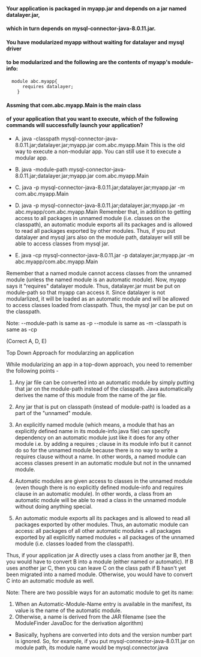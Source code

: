 #### Your application is packaged in myapp.jar and depends on a jar named datalayer.jar,
#### which in turn depends on mysql-connector-java-8.0.11.jar.
#### You have modularized myapp without waiting for datalayer and mysql driver
#### to be modularized and the following are the contents of myapp's module-info:

```
  module abc.myapp{
      requires datalayer;
    }
``` 


#### Assming that com.abc.myapp.Main is the main class
#### of your application that you want to execute, which of the following commands will successfully launch your application?

* A. java -classpath
       mysql-connector-java-8.0.11.jar;datalayer.jar;myapp.jar com.abc.myapp.Main
This is the old way to execute a non-modular app. You can still use it to execute a modular app.

* B. java -module-path
       mysql-connector-java-8.0.11.jar;datalayer.jar;myapp.jar com.abc.myapp.Main

* C. java -p mysql-connector-java-8.0.11.jar;datalayer.jar;myapp.jar
           -m com.abc.myapp.Main

* D. java -p mysql-connector-java-8.0.11.jar;datalayer.jar;myapp.jar
           -m abc.myapp/com.abc.myapp.Main
Remember that, in addition to getting access to all packages in unnamed module (i.e. classes on the classpath),
an automatic module exports all its packages and is allowed to read all packages exported by other modules.
Thus, if you put datalayer and mysql jars also on the module path,
datalayer will still be able to access classes from mysql jar.

* E. java -cp mysql-connector-java-8.0.11.jar -p datalayer.jar;myapp.jar
           -m abc.myapp/com.abc.myapp.Main

Remember that a named module cannot access classes from the unnamed module
(unless the named module is an automatic module).
Now, myapp says it "requires" datalayer module. Thus, datalayer.jar must be put on module-path
so that myapp can access it. Since datalayer is not modularlized,
it will be loaded as an automatic module and will be allowed to access
classes loaded from classpath. Thus, the mysql jar can be put on the classpath.

Note:
--module-path is same as -p
--module is same as -m
-classpath is same as -cp

(Correct A, D, E)

Top Down Approach for modularzing an application

While modularizing an app in a top-down approach, you need to remember the following points -

1. Any jar file can be converted into an automatic module by simply putting that jar on the module-path instead of the classpath.
Java automatically derives the name of this module from the name of the jar file.

2. Any jar that is put on classpath (instead of module-path) is loaded as a part of the "unnamed" module.

3. An explicitly named module (which means, a module that has an explicitly defined name in its module-info.java file)
can specify dependency on an automatic module just like it does for any other module i.e.
by adding a requires <module-name>; clause in its module info but it cannot do so for
the unnamed module because there is no way to write a requires clause without a name.
In other words, a named module can access classes present
in an automatic module but not in the unnamed module.

4. Automatic modules are given access to classes in the unnamed module
(even though there is no explicitly defined module-info and requires clause in an automatic module).
In other words, a class from an automatic module will be able
to read a class in the unnamed module without doing anything special.

5. An automatic module exports all its packages and is allowed to read all packages exported by other modules.
Thus, an automatic module can access: all packages of all other automatic modules + all packages
exported by all explicitly named modules + all packages of the unnamed module (i.e. classes loaded from the classpath).


Thus, if your application jar A directly uses a class from another jar B,
then you would have to convert B into a module (either named or automatic).
If B uses another jar C, then you can leave C on the class path if B hasn't yet been migrated into a named module.
Otherwise, you would have to convert C into an automatic module as well.

Note:
There are two possible ways for an automatic module to get its name:
1. When an Automatic-Module-Name entry is available in the manifest, its value is the name of the automatic module.
2. Otherwise, a name is derived from the JAR filename (see the ModuleFinder JavaDoc for the derivation algorithm)
- Basically, hyphens are converted into dots and the version number part is ignored.
So, for example, if you put mysql-connector-java-8.0.11.jar on module path, its module name would be mysql.connector.java

